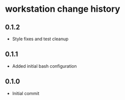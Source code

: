 # workstation change history

## 0.1.2

-   Style fixes and test cleanup

## 0.1.1

-   Added initial bash configuration

## 0.1.0

-   Initial commit
